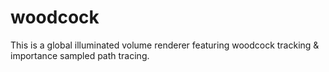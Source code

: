woodcock
========

This is a global illuminated volume renderer featuring
woodcock tracking & importance sampled path tracing.
